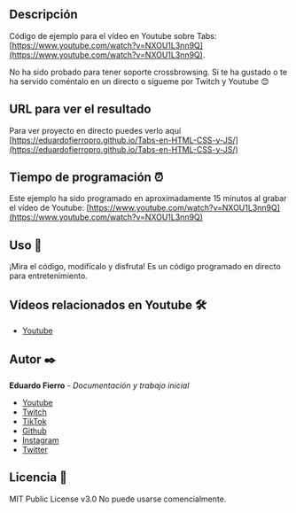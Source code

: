 ## Descripción
Código de ejemplo para el vídeo en Youtube sobre Tabs: [https://www.youtube.com/watch?v=NXOU1L3nn9Q](https://www.youtube.com/watch?v=NXOU1L3nn9Q).

No ha sido probado para tener soporte crossbrowsing.
Si te ha gustado o te ha servido coméntalo en un directo o sígueme por Twitch y Youtube 😊

## URL para ver el resultado
Para ver proyecto en directo puedes verlo aquí [https://eduardofierropro.github.io/Tabs-en-HTML-CSS-y-JS/](https://eduardofierropro.github.io/Tabs-en-HTML-CSS-y-JS/)

## Tiempo de programación ⏰
Este ejemplo ha sido programado en aproximadamente 15 minutos al grabar el vídeo de Youtube: [https://www.youtube.com/watch?v=NXOU1L3nn9Q](https://www.youtube.com/watch?v=NXOU1L3nn9Q)

## Uso 🚀
¡Mira el código, modifícalo y disfruta!
Es un código programado en directo para entretenimiento.

## Vídeos relacionados en Youtube 🛠️
* [Youtube](https://www.youtube.com/watch?v=NXOU1L3nn9Q)


## Autor ✒️
**Eduardo Fierro** - *Documentación y trabajo inicial*
* [Youtube](https://youtube.com/EduardoFierroPro?sub_confirmation=1)
* [Twitch](https://twitch.tv/eduardofierropro)
* [TikTok](https://www.tiktok.com/@eduardofierro.pro?)
* [Github](https://github.com/eduardofierropro)
* [Instagram](https://instagram.com/eduardofierro.pro)
* [Twitter](https://twitter.com/edfierropro)

## Licencia 📄
MIT Public License v3.0
No puede usarse comencialmente.